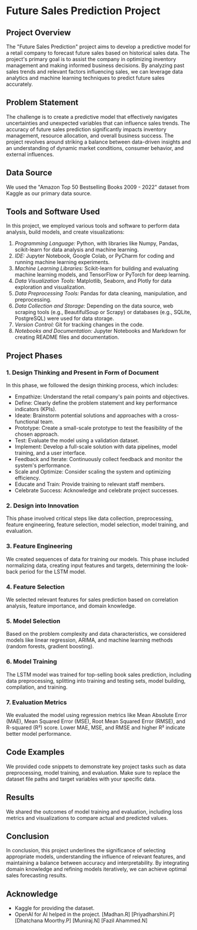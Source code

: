 # Future Sales Prediction Project

## Project Overview

The "Future Sales Prediction" project aims to develop a predictive model for a retail company to forecast future sales based on historical sales data. The project's primary goal is to assist the company in optimizing inventory management and making informed business decisions. By analyzing past sales trends and relevant factors influencing sales, we can leverage data analytics and machine learning techniques to predict future sales accurately.

## Problem Statement

The challenge is to create a predictive model that effectively navigates uncertainties and unexpected variables that can influence sales trends. The accuracy of future sales prediction significantly impacts inventory management, resource allocation, and overall business success. The project revolves around striking a balance between data-driven insights and an understanding of dynamic market conditions, consumer behavior, and external influences.

## Data Source

We used the "Amazon Top 50 Bestselling Books 2009 - 2022" dataset from Kaggle as our primary data source.

## Tools and Software Used

In this project, we employed various tools and software to perform data analysis, build models, and create visualizations:

1. *Programming Language:* Python, with libraries like Numpy, Pandas, scikit-learn for data analysis and machine learning.
2. *IDE:* Jupyter Notebook, Google Colab, or PyCharm for coding and running machine learning experiments.
3. *Machine Learning Libraries:* Scikit-learn for building and evaluating machine learning models, and TensorFlow or PyTorch for deep learning.
4. *Data Visualization Tools:* Matplotlib, Seaborn, and Plotly for data exploration and visualization.
5. *Data Preprocessing Tools:* Pandas for data cleaning, manipulation, and preprocessing.
6. *Data Collection and Storage:* Depending on the data source, web scraping tools (e.g., BeautifulSoup or Scrapy) or databases (e.g., SQLite, PostgreSQL) were used for data storage.
7. *Version Control:* Git for tracking changes in the code.
8. *Notebooks and Documentation:* Jupyter Notebooks and Markdown for creating README files and documentation.

## Project Phases

### 1. Design Thinking and Present in Form of Document

In this phase, we followed the design thinking process, which includes:

- Empathize: Understand the retail company's pain points and objectives.
- Define: Clearly define the problem statement and key performance indicators (KPIs).
- Ideate: Brainstorm potential solutions and approaches with a cross-functional team.
- Prototype: Create a small-scale prototype to test the feasibility of the chosen approach.
- Test: Evaluate the model using a validation dataset.
- Implement: Develop a full-scale solution with data pipelines, model training, and a user interface.
- Feedback and Iterate: Continuously collect feedback and monitor the system's performance.
- Scale and Optimize: Consider scaling the system and optimizing efficiency.
- Educate and Train: Provide training to relevant staff members.
- Celebrate Success: Acknowledge and celebrate project successes.

### 2. Design into Innovation

This phase involved critical steps like data collection, preprocessing, feature engineering, feature selection, model selection, model training, and evaluation. 

### 3. Feature Engineering

We created sequences of data for training our models. This phase included normalizing data, creating input features and targets, determining the look-back period for the LSTM model.

### 4. Feature Selection

We selected relevant features for sales prediction based on correlation analysis, feature importance, and domain knowledge.

### 5. Model Selection

Based on the problem complexity and data characteristics, we considered models like linear regression, ARIMA, and machine learning methods (random forests, gradient boosting).

### 6. Model Training

The LSTM model was trained for top-selling book sales prediction, including data preprocessing, splitting into training and testing sets, model building, compilation, and training.

### 7. Evaluation Metrics

We evaluated the model using regression metrics like Mean Absolute Error (MAE), Mean Squared Error (MSE), Root Mean Squared Error (RMSE), and R-squared (R²) score. Lower MAE, MSE, and RMSE and higher R² indicate better model performance.

## Code Examples

We provided code snippets to demonstrate key project tasks such as data preprocessing, model training, and evaluation. Make sure to replace the dataset file paths and target variables with your specific data.

## Results

We shared the outcomes of model training and evaluation, including loss metrics and visualizations to compare actual and predicted values.

## Conclusion

In conclusion, this project underlines the significance of selecting appropriate models, understanding the influence of relevant features, and maintaining a balance between accuracy and interpretability. By integrating domain knowledge and refining models iteratively, we can achieve optimal sales forecasting results.

## Acknowledge
- Kaggle for providing the dataset.
- OpenAI for AI helped in the project.
[Madhan.R]
[Priyadharshini.P]
[Dhatchana Moorthy.P]
[Muniraj.N]
[Fazil Ahammed.N]
